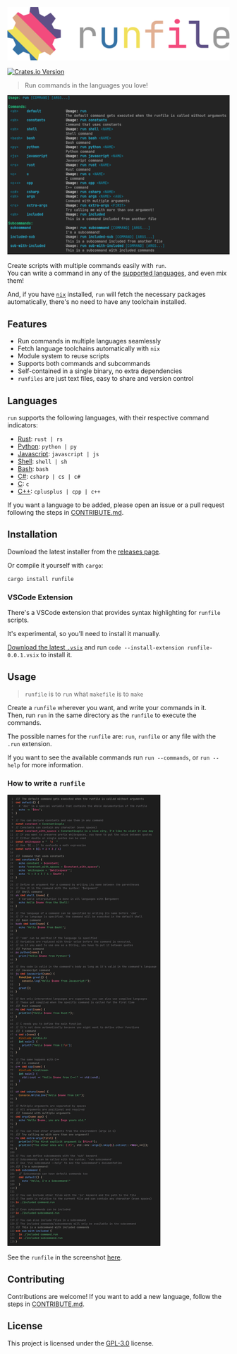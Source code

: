 [![Logo](assets/logo.svg)](https://crates.io/crates/runfile)


[![Crates.io Version](https://img.shields.io/crates/v/runfile?style=flat)](https://crates.io/crates/runfile)

> Run commands in the languages you love!

![Screenshot](assets/screenshot.png)

Create scripts with multiple commands easily with `run`.  
You can write a command in any of the [supported languages](#languages), and even mix them!

And, if you have [`nix`](https://nixos.org/) installed, `run` will fetch the necessary packages automatically, there's no need to have any toolchain installed.

## Features
- Run commands in multiple languages seamlessly
- Fetch language toolchains automatically with `nix`
- Module system to reuse scripts
- Supports both commands and subcommands
- Self-contained in a single binary, no extra dependencies
- `runfiles` are just text files, easy to share and version control

## Languages
`run` supports the following languages, with their respective command indicators:

- [Rust](https://www.rust-lang.org/): `rust | rs`
- [Python](https://www.python.org/): `python | py`
- [Javascript](https://nodejs.org/): `javascript | js`
- [Shell](https://en.wikipedia.org/wiki/Shell_script): `shell | sh`
- [Bash](https://en.wikipedia.org/wiki/Bash_(Unix_shell)): `bash`
- [C#](https://docs.microsoft.com/en-us/dotnet/csharp/): `csharp | cs | c#`
- [C](https://en.wikipedia.org/wiki/C_(programming_language)): `c`
- [C++](https://en.wikipedia.org/wiki/C%2B%2B): `cplusplus | cpp | c++`

If you want a language to be added, please open an issue or a pull request following the steps in [CONTRIBUTE.md](CONTRIBUTE.md).

## Installation
Download the latest installer from the [releases page](https://github.com/LyonSyonII/run/releases).

Or compile it yourself with `cargo`:

```sh
cargo install runfile
```

### VSCode Extension
There's a VSCode extension that provides syntax highlighting for `runfile` scripts.

It's experimental, so you'll need to install it manually.

[Download the latest `.vsix`](https://github.com/LyonSyonII/run/raw/refs/heads/main/extension/runfile-0.0.1.vsix) and run `code --install-extension runfile-0.0.1.vsix` to install it.

## Usage
> `runfile` is to `run` what `makefile` is to `make`

Create a `runfile` wherever you want, and write your commands in it.  
Then, run `run` in the same directory as the `runfile` to execute the commands.

The possible names for the `runfile` are: `run`, `runfile` or any file with the `.run` extension.

If you want to see the available commands run `run --commands`, or `run --help` for more information.

### How to write a `runfile`
![Example](assets/example.png)

See the `runfile` in the screenshot [here](examples/runfile.run).

## Contributing
Contributions are welcome!
If you want to add a new language, follow the steps in [CONTRIBUTE.md](CONTRIBUTE.md).

## License
This project is licensed under the [GPL-3.0](LICENSE) license.
